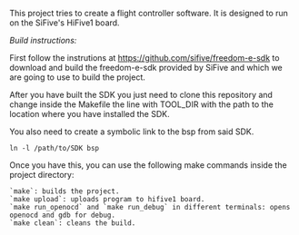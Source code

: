 This project tries to create a flight controller software. It is designed to run on the SiFive's 
HiFive1 board.

*Build instructions:*

First follow the instrutions at https://github.com/sifive/freedom-e-sdk to download and build the
freedom-e-sdk provided by SiFive and which we are going to use to build the project.

After you have built the SDK you just need to clone this repository and change inside the Makefile
the line with TOOL_DIR with the path to the location where you have installed the SDK.

You also need to create a symbolic link to the bsp from said SDK.

```
ln -l /path/to/SDK bsp
```

Once you have this, you can use the following make commands inside the project directory:

```
`make`: builds the project.
`make upload`: uploads program to hifive1 board.
`make run_openocd` and `make run_debug` in different terminals: opens openocd and gdb for debug.
`make clean`: cleans the build.
```
